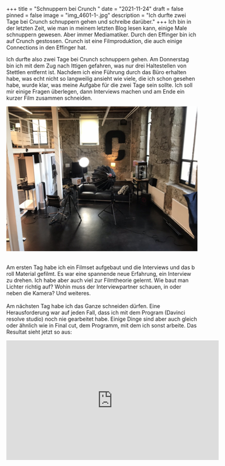 +++
title = "Schnuppern bei Crunch "
date = "2021-11-24"
draft = false
pinned = false
image = "img_4601-1-.jpg"
description = "Ich durfte zwei Tage bei Crunch schnuppern gehen und schreibe darüber."
+++
Ich bin in der letzten Zeit, wie man in meinem letzten Blog lesen kann, einige Male schnuppern gewesen. Aber immer Mediamatiker. Durch den Effinger bin ich auf Crunch gestossen. Crunch ist eine Filmproduktion, die auch einige Connections in den Effinger hat.

Ich durfte also zwei Tage bei Crunch schnuppern gehen. Am Donnerstag bin ich mit dem Zug nach Ittigen gefahren, was nur drei Haltestellen von Stettlen entfernt ist. Nachdem ich eine Führung durch das Büro erhalten habe, was echt nicht so langweilig ansieht wie viele, die ich schon gesehen habe, wurde klar, was meine Aufgabe für die zwei Tage sein sollte. Ich soll mir einige Fragen überlegen, dann Interviews machen und am Ende ein kurzer Film zusammen schneiden.

![](img_4601-1-.jpg)

\
Am ersten Tag habe ich ein Filmset aufgebaut und die Interviews und das b roll Material gefilmt. Es war eine spannende neue Erfahrung, ein Interview zu drehen. Ich habe aber auch viel zur Filmtheorie gelernt. Wie baut man Lichter richtig auf? Wohin muss der Interviewpartner schauen, in oder neben die Kamera? Und weiteres.\
\
Am nächsten Tag habe ich das Ganze schneiden dürfen. Eine Herausforderung war auf jeden Fall, dass ich mit dem Program (Davinci resolve studio) noch nie gearbeitet habe. Einige Dinge sind aber auch gleich oder ähnlich wie in Final cut, dem Programm, mit dem ich sonst arbeite. Das Resultat sieht jetzt so aus:

<iframe width="560" height="315" src="https://www.youtube.com/embed/LCbvTdlnss0" title="YouTube video player" frameborder="0" allow="accelerometer; autoplay; clipboard-write; encrypted-media; gyroscope; picture-in-picture" allowfullscreen></iframe>